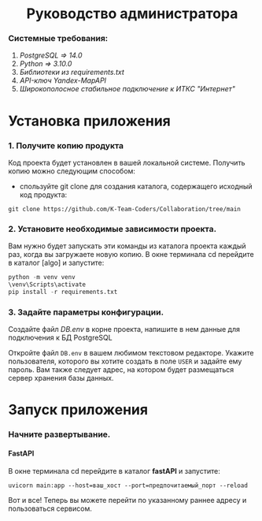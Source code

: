 
<h1 align="center">Руководство администратора</h1>

### Системные требования:
1) *PostgreSQL => 14.0*
2) *Python => 3.10.0*
3) *Библиотеки из requirements.txt*
4) *API-ключ Yandex-MapAPI*
5) *Широкополосное стабильное подключение к ИТКС "Интернет"*

# Установка приложения

### 1. Получите копию продукта
Код проекта будет установлен в вашей локальной системе. Получить копию можно следующим способом:
* спользуйте git clone для создания каталога, содержащего исходный код продукта:

`git clone https://github.com/K-Team-Coders/Collaboration/tree/main`

### 2. Установите необходимые зависимости проекта.

Вам нужно будет запускать эти команды из каталога проекта каждый раз, когда вы загружаете новую копию. В окне терминала cd перейдите в каталог [algo] и запустите:

```python
python -m venv venv
\venv\Scripts\activate
pip install -r requirements.txt
```

### 3. Задайте параметры конфигурации.

Создайте файл *DB.env* в корне проекта, напишите в нем данные для подключения к БД PostgreSQL

Откройте файл `DB.env` в вашем любимом текстовом редакторе. Укажите пользователя, которого вы хотите создать в поле `USER` и задайте ему пароль. Вам также следует адрес, на котором будет размещаться сервер хранения базы данных.

# Запуск приложения

### Начните развертывание.

#### FastAPI

В окне терминала cd перейдите в каталог **fastAPI** и запустите:

`uvicorn main:app --host=ваш_хост --port=предпочитаемый_порт --reload`

Вот и все! Теперь вы можете перейти по указанному раннее адресу и пользоваться сервисом. 
